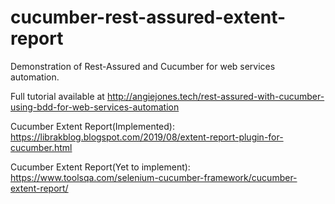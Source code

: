 # cucumber-rest-assured-extent-report

Demonstration of Rest-Assured and Cucumber for web services automation. 

Full tutorial available at http://angiejones.tech/rest-assured-with-cucumber-using-bdd-for-web-services-automation

Cucumber Extent Report(Implemented): https://librakblog.blogspot.com/2019/08/extent-report-plugin-for-cucumber.html

Cucumber Extent Report(Yet to implement): https://www.toolsqa.com/selenium-cucumber-framework/cucumber-extent-report/
